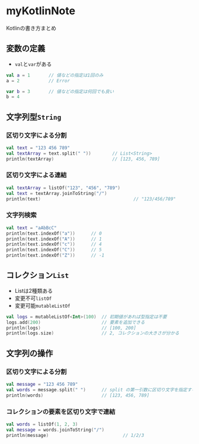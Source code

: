 # myKotlinNote
Kotlinの書き方まとめ

## 変数の定義

- `val`と`var`がある

```Kotlin
val a = 1       // 値などの指定は1回のみ
a = 2           // Error

var b = 3       // 値などの指定は何回でも良い
b = 4
```

## 文字列型`String`

### 区切り文字による分割

```Kotlin
val text = "123 456 789"
val textArray = text.split(" "))        // List<String>
println(textArray)                      // [123, 456, 789]
```

### 区切り文字による連結

```Kotlin
val textArray = listOf("123", "456", "789")
val text = textArray.joinToString("/")
println(text)                                   // "123/456/789"
```

### 文字列検索

```Kotlin
val text = "aAbBcC"
println(text.indexOf("a"))      // 0
println(text.indexOf("A"))      // 1
println(text.indexOf("c"))      // 4
println(text.indexOf("C"))      // 5
println(text.indexOf("Z"))      // -1
```

## コレクション`List`

- Listは2種類ある
- 変更不可`listOf`
- 変更可能`mutableListOf`

```Kotlin
val logs = mutableListOf<Int>(100)  // 初期値があれば型指定は不要
logs.add(200)                       // 要素を追加できる
println(logs)                       // [100, 200]
println(logs.size)                  // 2, コレクションの大きさが分かる
```

## 文字列の操作

### 区切り文字による分割

```Kotlin
val message = "123 456 789"
val words = message.split(" ")      // split の第一引数に区切り文字を指定する
println(words)                      // [123, 456, 789]
```

### コレクションの要素を区切り文字で連結

```Kotlin
val words = listOf(1, 2, 3)
val message = words.joinToString("/")
println(message)                            // 1/2/3
```